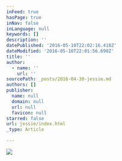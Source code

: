 ```yaml
---
inFeed: true
hasPage: true
inNav: false
inLanguage: null
keywords: []
description: ''
datePublished: '2016-05-10T22:02:16.418Z'
dateModified: '2016-05-10T22:01:56.690Z'
title: ''
author:
  - name: ''
    url: ''
sourcePath: _posts/2016-04-30-jessie.md
authors: []
publisher:
  name: null
  domain: null
  url: null
  favicon: null
starred: false
url: jessie/index.html
_type: Article

---
```

![](https://s3-us-west-2.amazonaws.com/the-grid-img/p/dc52e55d72e03616f3f35b9d90d8b1d6a7252e73.png)